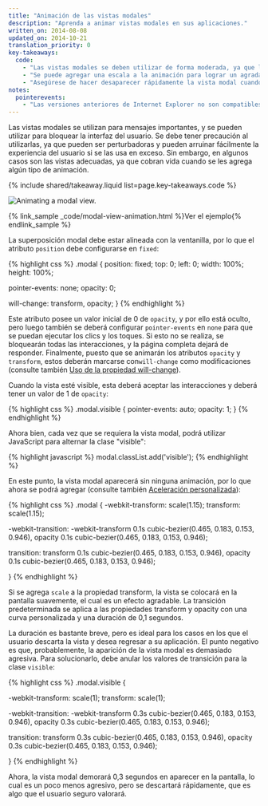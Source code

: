```yaml
---
title: "Animación de las vistas modales"
description: "Aprenda a animar vistas modales en sus aplicaciones."
written_on: 2014-08-08
updated_on: 2014-10-21
translation_priority: 0
key-takeaways:
  code:
    - "Las vistas modales se deben utilizar de forma moderada, ya que los usuarios se frustrarán si interrumpe su experiencia innecesariamente."
    - "Se puede agregar una escala a la animación para lograr un agradable efecto de 'colocación'."
    - "Asegúrese de hacer desaparecer rápidamente la vista modal cuando el usuario la descarta, pero debe hacerla aparecer en la pantalla un poco más lentamente para que el usuario no se sorprenda."
notes:
  pointerevents:
    - "Las versiones anteriores de Internet Explorer no son compatibles con la propiedad <code>pointer-event</code>, por lo que, para estos navegadores, deberá alternar manualmente la propiedad display. El inconveniente es que deberá esperar la duración de un marco para que el cambio se “aplique” y, luego, deberá utilizar la llamada de retorno requestAnimationFrame para iniciar la animación. Si no espera la duración de un marco, entonces simplemente aparecerá la superposición modal."
---
```

<p class="intro">
  Las vistas modales se utilizan para mensajes importantes, y se pueden utilizar para bloquear la interfaz del usuario. Se debe tener precaución al utilizarlas, ya que pueden ser perturbadoras y pueden arruinar fácilmente la experiencia del usuario si se las usa en exceso. Sin embargo, en algunos casos son las vistas adecuadas, ya que cobran vida cuando se les agrega algún tipo de animación.
</p>

{% include shared/takeaway.liquid list=page.key-takeaways.code %}

<img src="imgs/gifs/dont-press.gif" alt="Animating a modal view." />

{% link_sample _code/modal-view-animation.html %}Ver el ejemplo{% endlink_sample %}

La superposición modal debe estar alineada con la ventanilla, por lo que el atributo `position` debe configurarse en `fixed`:

{% highlight css %}
.modal {
  position: fixed;
  top: 0;
  left: 0;
  width: 100%;
  height: 100%;

  pointer-events: none;
  opacity: 0;

  will-change: transform, opacity;
}
{% endhighlight %}

Este atributo posee un valor inicial de 0 de `opacity`, y por ello está oculto, pero luego también se deberá configurar `pointer-events` en `none` para que se puedan ejecutar los clics y los toques. Si esto no se realiza, se bloquearán todas las interacciones, y la página completa dejará de responder. Finalmente, puesto que se animarán los atributos `opacity` y `transform`, estos deberán marcarse con`will-change` como modificaciones (consulte también [Uso de la propiedad will-change]({{site.fundamentals}}/look-and-feel/animations/animations-and-performance.html#using-the-will-change-property)).

Cuando la vista esté visible, esta deberá aceptar las interacciones y deberá tener un valor de 1 de `opacity`:

{% highlight css %}
.modal.visible {
  pointer-events: auto;
  opacity: 1;
}
{% endhighlight %}

Ahora bien, cada vez que se requiera la vista modal, podrá utilizar JavaScript para alternar la clase "visible":

{% highlight javascript %}
modal.classList.add('visible');
{% endhighlight %}

En este punto, la vista modal aparecerá sin ninguna animación, por lo que ahora se podrá agregar 
(consulte también [Aceleración personalizada]({{site.fundamentals}}/look-and-feel/animations/custom-easing.html)):

{% highlight css %}
.modal {
  -webkit-transform: scale(1.15);
  transform: scale(1.15);

  -webkit-transition:
    -webkit-transform 0.1s cubic-bezier(0.465, 0.183, 0.153, 0.946),
    opacity 0.1s cubic-bezier(0.465, 0.183, 0.153, 0.946);

  transition:
    transform 0.1s cubic-bezier(0.465, 0.183, 0.153, 0.946),
    opacity 0.1s cubic-bezier(0.465, 0.183, 0.153, 0.946);

}
{% endhighlight %}

Si se agrega `scale` a la propiedad transform, la vista se colocará en la pantalla suavemente, el cual es un efecto agradable. La transición predeterminada se aplica a las propiedades transform y opacity con una curva personalizada y una duración de 0,1 segundos.

La duración es bastante breve, pero es ideal para los casos en los que el usuario descarta la vista y desea regresar a su aplicación. El punto negativo es que, probablemente, la aparición de la vista modal es demasiado agresiva. Para solucionarlo, debe anular los valores de transición para la clase `visible`:

{% highlight css %}
.modal.visible {

  -webkit-transform: scale(1);
  transform: scale(1);

  -webkit-transition:
    -webkit-transform 0.3s cubic-bezier(0.465, 0.183, 0.153, 0.946),
    opacity 0.3s cubic-bezier(0.465, 0.183, 0.153, 0.946);

  transition:
    transform 0.3s cubic-bezier(0.465, 0.183, 0.153, 0.946),
    opacity 0.3s cubic-bezier(0.465, 0.183, 0.153, 0.946);

}
{% endhighlight %}

Ahora, la vista modal demorará 0,3 segundos en aparecer en la pantalla, lo cual es un poco menos agresivo, pero se descartará rápidamente, que es algo que el usuario seguro valorará.



